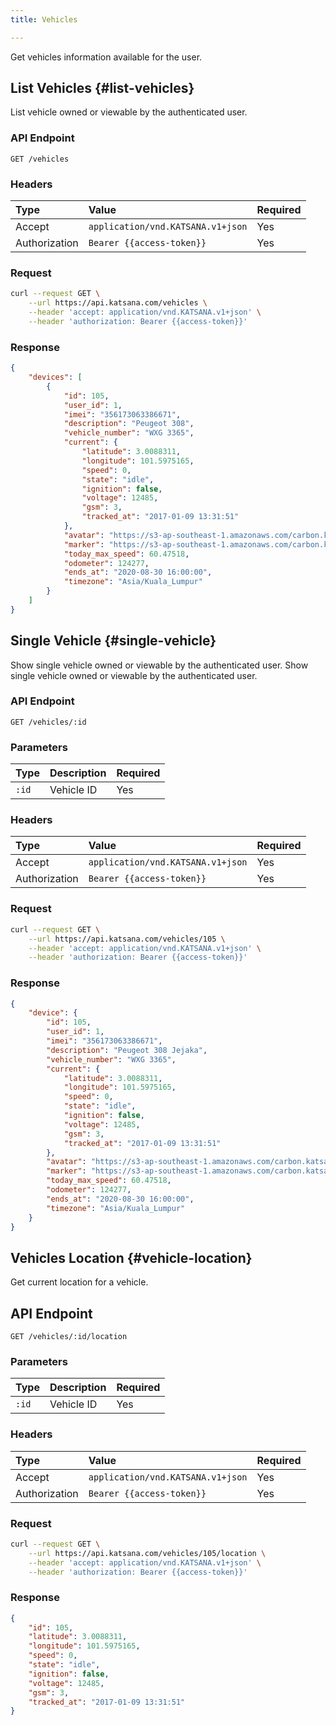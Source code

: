 ```yaml
---
title: Vehicles

---
```


Get vehicles information available for the user.

## List Vehicles {#list-vehicles}

List vehicle owned or viewable by the authenticated user.

### API Endpoint

    GET /vehicles

### Headers

| Type          | Value                             | Required
|:--------------|:----------------------------------|:---------
| Accept        | `application/vnd.KATSANA.v1+json` | Yes
| Authorization | `Bearer {{access-token}}`         | Yes

### Request

```bash
curl --request GET \
    --url https://api.katsana.com/vehicles \
    --header 'accept: application/vnd.KATSANA.v1+json' \
    --header 'authorization: Bearer {{access-token}}'
```

### Response

```json
{
    "devices": [
        {
            "id": 105,
            "user_id": 1,
            "imei": "356173063386671",
            "description": "Peugeot 308",
            "vehicle_number": "WXG 3365",
            "current": {
                "latitude": 3.0088311,
                "longitude": 101.5975165,
                "speed": 0,
                "state": "idle",
                "ignition": false,
                "voltage": 12485,
                "gsm": 3,
                "tracked_at": "2017-01-09 13:31:51"
            },
            "avatar": "https://s3-ap-southeast-1.amazonaws.com/carbon.katsana/pictures/device-105/04375b22-d454-11e5-8724-f23c9126a0cc.thumb.png",
            "marker": "https://s3-ap-southeast-1.amazonaws.com/carbon.katsana/pictures/device-105/04375b22-d454-11e5-8724-f23c9126a0cc.marker.png",
            "today_max_speed": 60.47518,
            "odometer": 124277,
            "ends_at": "2020-08-30 16:00:00",
            "timezone": "Asia/Kuala_Lumpur"
        }
    ]
}
```
 
## Single Vehicle {#single-vehicle}

Show single vehicle owned or viewable by the authenticated user.
Show single vehicle owned or viewable by the authenticated user.

### API Endpoint

    GET /vehicles/:id

### Parameters

| Type          | Description          | Required
|:--------------|:---------------------|:---------
| `:id`         | Vehicle ID           | Yes

### Headers

| Type          | Value                             | Required
|:--------------|:----------------------------------|:---------
| Accept        | `application/vnd.KATSANA.v1+json` | Yes
| Authorization | `Bearer {{access-token}}`         | Yes

### Request

```bash
curl --request GET \
    --url https://api.katsana.com/vehicles/105 \
    --header 'accept: application/vnd.KATSANA.v1+json' \
    --header 'authorization: Bearer {{access-token}}'
```

### Response

```json
{
    "device": {
        "id": 105,
        "user_id": 1,
        "imei": "356173063386671",
        "description": "Peugeot 308 Jejaka",
        "vehicle_number": "WXG 3365",
        "current": {
            "latitude": 3.0088311,
            "longitude": 101.5975165,
            "speed": 0,
            "state": "idle",
            "ignition": false,
            "voltage": 12485,
            "gsm": 3,
            "tracked_at": "2017-01-09 13:31:51"
        },
        "avatar": "https://s3-ap-southeast-1.amazonaws.com/carbon.katsana/pictures/device-105/04375b22-d454-11e5-8724-f23c9126a0cc.thumb.png",
        "marker": "https://s3-ap-southeast-1.amazonaws.com/carbon.katsana/pictures/device-105/04375b22-d454-11e5-8724-f23c9126a0cc.marker.png",
        "today_max_speed": 60.47518,
        "odometer": 124277,
        "ends_at": "2020-08-30 16:00:00",
        "timezone": "Asia/Kuala_Lumpur"
    }
}
```

## Vehicles Location {#vehicle-location}

Get current location for a vehicle.

## API Endpoint

    GET /vehicles/:id/location

### Parameters

| Type          | Description          | Required
|:--------------|:---------------------|:---------
| `:id`         | Vehicle ID           | Yes

### Headers

| Type          | Value                             | Required
|:--------------|:----------------------------------|:---------
| Accept        | `application/vnd.KATSANA.v1+json` | Yes
| Authorization | `Bearer {{access-token}}`         | Yes

### Request

```bash
curl --request GET \
    --url https://api.katsana.com/vehicles/105/location \
    --header 'accept: application/vnd.KATSANA.v1+json' \
    --header 'authorization: Bearer {{access-token}}'
```

### Response

```json
{
    "id": 105,
    "latitude": 3.0088311,
    "longitude": 101.5975165,
    "speed": 0,
    "state": "idle",
    "ignition": false,
    "voltage": 12485,
    "gsm": 3,
    "tracked_at": "2017-01-09 13:31:51"
}
```

